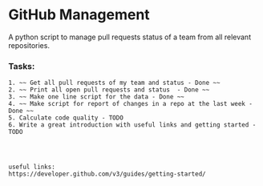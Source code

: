 # GitHub Management 
  A python script to manage pull requests status of a team from all relevant repositories.


  ### Tasks:
    1. ~~ Get all pull requests of my team and status - Done ~~ 
    2. ~~ Print all open pull requests and status  - Done ~~ 
    3. ~~ Make one line script for the data - Done ~~ 
    4. ~~ Make script for report of changes in a repo at the last week - Done ~~ 
    5. Calculate code quality - TODO
    6. Write a great introduction with useful links and getting started - TODO




    useful links:
    https://developer.github.com/v3/guides/getting-started/

